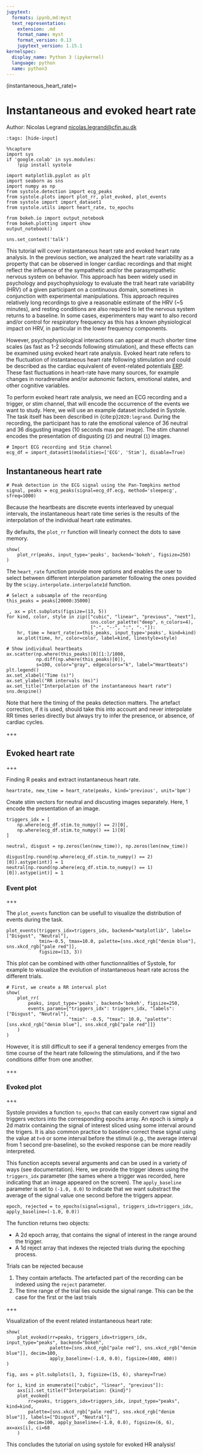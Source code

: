 ```yaml
---
jupytext:
  formats: ipynb,md:myst
  text_representation:
    extension: .md
    format_name: myst
    format_version: 0.13
    jupytext_version: 1.15.1
kernelspec:
  display_name: Python 3 (ipykernel)
  language: python
  name: python3
---
```


(instantaneous_heart_rate)=
# Instantaneous and evoked heart rate
Author: Nicolas Legrand <nicolas.legrand@cfin.au.dk>

```{code-cell} ipython3
:tags: [hide-input]

%%capture
import sys
if 'google.colab' in sys.modules:
    !pip install systole
```

```{code-cell} ipython3
import matplotlib.pyplot as plt
import seaborn as sns
import numpy as np
from systole.detection import ecg_peaks
from systole.plots import plot_rr, plot_evoked, plot_events
from systole import import_dataset1
from systole.utils import heart_rate, to_epochs

from bokeh.io import output_notebook
from bokeh.plotting import show
output_notebook()

sns.set_context('talk')
```

This tutorial will cover instantaneous heart rate and evoked heart rate analysis. In the previous section, we  analyzed the heart rate variability as a property that can be observed in longer cardiac recordings and that might reflect the influence of the sympathetic and/or the parasympathetic nervous system on behavior. This approach has been widely used in psychology and psychophysiology to evaluate the trait heart rate variability (HRV) of a given participant on a continuous domain, sometimes in conjunction with experimental manipulations. This approach requires relatively long recordings to give a reasonable estimate of the HRV (~5 minutes), and resting conditions are also required to let the nervous system returns to a baseline. In some cases, experimenters may want to also record and/or control for respiratory frequency as this has a known physiological impact on HRV, in particular in the lower frequency components. 

However, psychophysiological interactions can appear at much shorter time scales (as fast as 1-2 seconds following stimulation), and these effects can be examined using evoked heart rate analysis. Evoked heart rate refers to the fluctuation of instantaneous heart rate following stimulation and could be described as the cardiac equivalent of event-related potentials [ERP](https://en.wikipedia.org/wiki/Event-related_potential). These fast fluctuations in heart-rate have many sources, for example changes in noradrenaline and/or autonomic factors, emotional states, and other cognitive variables. 

To perform evoked heart rate analysis, we need an ECG recording and a trigger, or stim channel, that will encode the occurrence of the events we want to study. Here, we will use an example dataset included in Systole. The task itself has been described in {cite:p}`2020:legrand`. During the recording, the participant has to rate the emotional valence of 36 neutral and 36 disgusting images (10 seconds max per image). The stim channel encodes the presentation of disgusting (`2`) and neutral (`1`) images.

```{code-cell} ipython3
# Import ECG recording and Stim channel
ecg_df = import_dataset1(modalities=['ECG', 'Stim'], disable=True)
```

## Instantaneous heart rate

```{code-cell} ipython3
# Peak detection in the ECG signal using the Pan-Tompkins method
signal, peaks = ecg_peaks(signal=ecg_df.ecg, method='sleepecg', sfreq=1000)
```

Because the heartbeats are discrete events interleaved by unequal intervals, the instantaneous heart rate time series is the results of the interpolation of the individual heart rate estimates.

By defaults, the `plot_rr` function will linearly connect the dots to save memory.

```{code-cell} ipython3
show(
    plot_rr(peaks, input_type='peaks', backend='bokeh', figsize=250)
)
```

The `heart_rate` function provide more options and enables the user to select between different interpolation parameter following the ones povided by the `scipy.interpolate.interpolate1d` function.

```{code-cell} ipython3
# Select a subsample of the recording
this_peaks = peaks[20000:35000]

_, ax = plt.subplots(figsize=(13, 5))
for kind, color, style in zip(["cubic", "linear", "previous", "next"], 
                               sns.color_palette("deep", n_colors=4),
                               ["-", "--", ":", "-."]):
    hr, time = heart_rate(x=this_peaks, input_type='peaks', kind=kind)
    ax.plot(time, hr, color=color, label=kind, linestyle=style)

# Show individual heartbeats
ax.scatter(np.where(this_peaks)[0][1:]/1000,
           np.diff(np.where(this_peaks)[0]),
           s=100, color="gray", edgecolors="k", label="Heartbeats")
plt.legend()
ax.set_xlabel("Time (s)")
ax.set_ylabel("RR intervals (ms)")
ax.set_title("Interpolation of the instantaneous heart rate")
sns.despine()
```

Note that here the timing of the peaks detection matters. The artefact correction, if it is used, should take this into account and never interpolate RR times series directly but always try to infer the presence, or absence, of cardiac cycles.

+++

## Evoked heart rate

+++

Finding R peaks and extract instantaneous heart rate.

```{code-cell} ipython3
heartrate, new_time = heart_rate(peaks, kind='previous', unit='bpm')
```

Create stim vectors for neutral and discusting images separately. Here, 1 encode the presentation of an image.

```{code-cell} ipython3
triggers_idx = [
    np.where(ecg_df.stim.to_numpy() == 2)[0], 
    np.where(ecg_df.stim.to_numpy() == 1)[0]
]
```

```{code-cell} ipython3
neutral, disgust = np.zeros(len(new_time)), np.zeros(len(new_time))

disgust[np.round(np.where(ecg_df.stim.to_numpy() == 2)[0]).astype(int)] = 1
neutral[np.round(np.where(ecg_df.stim.to_numpy() == 1)[0]).astype(int)] = 1
```

### Event plot

+++

The `plot_events` function can be usefull to visualize the distribution of events during the task.

```{code-cell} ipython3
plot_events(triggers_idx=triggers_idx, backend="matplotlib", labels=["Disgust", "Neutral"],
            tmin=-0.5, tmax=10.0, palette=[sns.xkcd_rgb["denim blue"], sns.xkcd_rgb["pale red"]],
            figsize=(13, 3))
```

This plot can be combined with other functionnalities of Systole, for example to wisualize the evolution of instantaneous heart rate across the different trials.

```{code-cell} ipython3
# First, we create a RR interval plot
show(
    plot_rr(
        peaks, input_type='peaks', backend='bokeh', figsize=250, 
        events_params={"triggers_idx": triggers_idx, "labels": ["Disgust", "Neutral"],
                       "tmin": -0.5, "tmax": 10.0, "palette": [sns.xkcd_rgb["denim blue"], sns.xkcd_rgb["pale red"]]}
    )
)
```

However, it is still difficult to see if a general tendency emerges from the time course of the heart rate following the stimulations, and if the two conditions differ from one another.

+++

### Evoked plot

+++

Systole provides a function `to_epochs` that can easily convert raw signal and triggers vectors into the corresponding epochs array. An epoch is simply a 2d matrix containing the signal of interest sliced using some interval around the trigers. It is also common practice to baseline correct these signal using the value at *t*=`0` or some interval before the stimuli (e.g., the average interval from 1 second pre-baseline), so the evoked response can be more readily interpreted.

This function accepts several arguments and can be used in a variety of ways (see documentation). Here, we provide the trigger idexes using the `triggers_idx` parameter (the sames where a trigger was recorded, here indicating that an image appeared on the screen). The `apply_baseline` parameter is set to `(-1.0, 0.0)` to indicate that we want substract the average of the signal value one second before the triggers appear.

```{code-cell} ipython3
epoch, rejected = to_epochs(signal=signal, triggers_idx=triggers_idx, apply_baseline=(-1.0, 0.0))
```

The function returns two objects:
* A 2d epoch array, that contains the signal of interest in the range around the trigger.
* A 1d reject array that indexes the rejected trials during the epoching process.

Trials can be rejected because
1. They contain artefacts. The artefacted part of the recording can be indexed using the `reject` parameter.
2. The time range of the trial lies outside the signal range. This can be the case for the first or the last trials

+++

Visualization of the event related instantaneous heart rate:

```{code-cell} ipython3
show(
    plot_evoked(rr=peaks, triggers_idx=triggers_idx, input_type="peaks", backend="bokeh", 
                palette=[sns.xkcd_rgb["pale red"], sns.xkcd_rgb["denim blue"]], decim=100,
                apply_baseline=(-1.0, 0.0), figsize=(400, 400))
)
```

```{code-cell} ipython3
fig, axs = plt.subplots(1, 3, figsize=(15, 6), sharey=True)

for i, kind in enumerate(["cubic", "linear", "previous"]):
    axs[i].set_title(f"Interpolation: {kind}")
    plot_evoked(
        rr=peaks, triggers_idx=triggers_idx, input_type="peaks", kind=kind,
        palette=[sns.xkcd_rgb["pale red"], sns.xkcd_rgb["denim blue"]], labels=["Disgust", "Neutral"],
        decim=100, apply_baseline=(-1.0, 0.0), figsize=(6, 6), ax=axs[i], ci=68
    )
```

This concludes the tutorial on using systole for evoked HR analysis!

```{code-cell} ipython3

```
